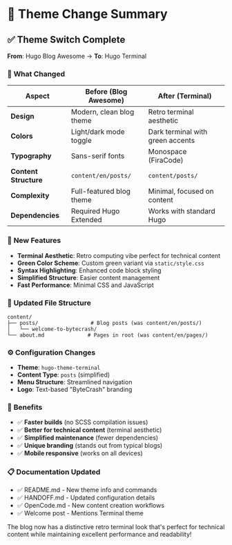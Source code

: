 # 🎨 Theme Change Summary

## ✅ **Theme Switch Complete**

**From**: Hugo Blog Awesome → **To**: Hugo Terminal

### 🔄 **What Changed**

| Aspect | Before (Blog Awesome) | After (Terminal) |
|--------|----------------------|------------------|
| **Design** | Modern, clean blog theme | Retro terminal aesthetic |
| **Colors** | Light/dark mode toggle | Dark terminal with green accents |
| **Typography** | Sans-serif fonts | Monospace (FiraCode) |
| **Content Structure** | `content/en/posts/` | `content/posts/` |
| **Complexity** | Full-featured blog theme | Minimal, focused on content |
| **Dependencies** | Required Hugo Extended | Works with standard Hugo |

### 🎯 **New Features**

- **Terminal Aesthetic**: Retro computing vibe perfect for technical content
- **Green Color Scheme**: Custom green variant via `static/style.css`
- **Syntax Highlighting**: Enhanced code block styling
- **Simplified Structure**: Easier content management
- **Fast Performance**: Minimal CSS and JavaScript

### 📁 **Updated File Structure**

```
content/
├── posts/                 # Blog posts (was content/en/posts/)
│   └── welcome-to-bytecrash/
└── about.md              # Pages in root (was content/en/pages/)
```

### ⚙️ **Configuration Changes**

- **Theme**: `hugo-theme-terminal`
- **Content Type**: `posts` (simplified)
- **Menu Structure**: Streamlined navigation
- **Logo**: Text-based "ByteCrash" branding

### 🚀 **Benefits**

- ✅ **Faster builds** (no SCSS compilation issues)
- ✅ **Better for technical content** (terminal aesthetic)
- ✅ **Simplified maintenance** (fewer dependencies)
- ✅ **Unique branding** (stands out from typical blogs)
- ✅ **Mobile responsive** (works on all devices)

### 📋 **Documentation Updated**

- ✅ README.md - New theme info and commands
- ✅ HANDOFF.md - Updated configuration details
- ✅ OpenCode.md - New content creation workflows
- ✅ Welcome post - Mentions Terminal theme

The blog now has a distinctive retro terminal look that's perfect for technical content while maintaining excellent performance and readability!